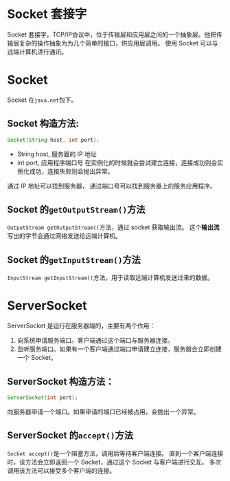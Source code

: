 # Socket 套接字

Socket 套接字，TCP/IP协议中，位于传输层和应用层之间的一个抽象层。他把传输层复杂的操作抽象为为几个简单的接口，供应用层调用。
使用 Socket 可以与远端计算机进行通讯。

# Socket
Socket 在`java.net`包下。

## Socket 构造方法:
```java
Socket(String host, int port);
```
- String host, 服务器的 IP 地址
- int port, 应用程序端口号
在实例化的时候就会尝试建立连接，连接成功则会实例化成功，连接失败则会抛出异常。

通过 IP 地址可以找到服务器，
通过端口号可以找到服务器上的服务应用程序。



## Socket 的`getOutputStream()`方法
`OutputStream getOutputStream()`方法，通过 socket 获取输出流。
这个**输出流**写出的字节会通过网络发送给远端计算机。


## Socket 的`getInputStream()`方法
`InputStream getInputStream()`方法，用于读取远端计算机发送过来的数据。

# ServerSocket

ServerSocket 是运行在服务器端的，主要有两个作用：
1. 向系统申请服务端口。客户端通过这个端口与服务器连接。
2. 监听服务端口。如果有一个客户端通过端口申请建立连接，服务器会立即创建一个 Socket。

## ServerSocket 构造方法：
```java
ServerSocket(int port);
```
向服务器申请一个端口。如果申请的端口已经被占用，会抛出一个异常。

## ServerSocket 的`accept()`方法

`Socket accept()`是一个阻塞方法，调用后等待客户端连接。
直到一个客户端连接时，该方法会立即返回一个 Socket，通过这个 Socket 与客户端进行交互。
多次调用该方法可以接受多个客户端的连接。

